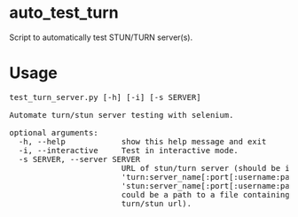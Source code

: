 # auto_test_turn
Script to automatically test STUN/TURN server(s).
<br>
# Usage
<pre>
test_turn_server.py [-h] [-i] [-s SERVER]

Automate turn/stun server testing with selenium.

optional arguments:
  -h, --help            show this help message and exit
  -i, --interactive     Test in interactive mode.
  -s SERVER, --server SERVER
                        URL of stun/turn server (should be in the form:
                        'turn:server_name[:port[:username:password]]' or
                        'stun:server_name[:port[:username:password]]' or it
                        could be a path to a file containing lines of valid
                        turn/stun url).
                        </pre>
